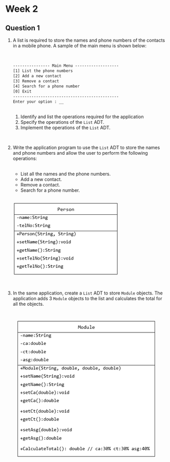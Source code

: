 # Week 2

## Question 1

1. A list is required to store the names and phone numbers of the contacts in a mobile phone. A sample of the main menu is shown below: 

    <br>
    
    ```
    ---------------- Main Menu -------------------
    [1] List the phone numbers
    [2] Add a new contact
    [3] Remove a contact  
    [4] Search for a phone number 
    [0] Exit 
    ----------------------------------------------
    Enter your option : __
    ``` 

    <br>

    1. Identify and list the operations required for the application 
    2. Specify the operations of the ```List``` ADT.
    3. Implement the operations of the ```List``` ADT.
    
<br>

2. Write the application program to use the ```List``` ADT to store the names and phone numbers and allow the user to perform the following operations:

    <br>

    - List all the names and the phone numbers.
    - Add a new contact.
    - Remove a contact.  
    - Search for a phone number.

    <br>

    ![Person class diagram](./assets/person.png)

<br> 

3. In the same application, create a ```List``` ADT to store ```Module``` objects. The application adds 3 ```Module``` objects to the list and calculates the total for all the objects.

<br>

<p align="center">
    <img src="./assets/module.png">
</p>


